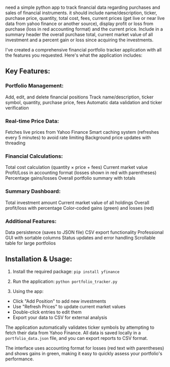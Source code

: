 need a simple python app to track financial data regarding  purchases and sales of financial instruments. it should include name/description, ticker, purchase price, quantity, total cost, fees, current prices (get live or near live data from yahoo finance or another source), display profit or loss from purchase (loss in red accounting format) and the current price. Include in a summary header the overall purchase total, current market value of all investment and a percent gain or loss since acquiring the investments.

I've created a comprehensive financial portfolio tracker application with all the features you requested. Here's what the application includes:

## Key Features:
### Portfolio Management:

Add, edit, and delete financial positions
Track name/description, ticker symbol, quantity, purchase price, fees
Automatic data validation and ticker verification

### Real-time Price Data:

Fetches live prices from Yahoo Finance
Smart caching system (refreshes every 5 minutes) to avoid rate limiting
Background price updates with threading

### Financial Calculations:

Total cost calculation (quantity × price + fees)
Current market value
Profit/Loss in accounting format (losses shown in red with parentheses)
Percentage gains/losses
Overall portfolio summary with totals

### Summary Dashboard:

Total investment amount
Current market value of all holdings
Overall profit/loss with percentage
Color-coded gains (green) and losses (red)

### Additional Features:

Data persistence (saves to JSON file)
CSV export functionality
Professional GUI with sortable columns
Status updates and error handling
Scrollable table for large portfolios

## Installation & Usage:

1. Install the required package:
`pip install yfinance`

2. Run the application:
`python portfolio_tracker.py`

3. Using the app:

- Click "Add Position" to add new investments
- Use "Refresh Prices" to update current market values
- Double-click entries to edit them
- Export your data to CSV for external analysis



The application automatically validates ticker symbols by attempting to fetch their data from Yahoo Finance. All data is saved locally in a `portfolio_data.json` file, and you can export reports to CSV format.

The interface uses accounting format for losses (red text with parentheses) and shows gains in green, making it easy to quickly assess your portfolio's performance.